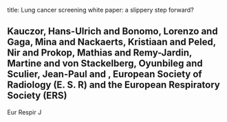 title: Lung cancer screening white paper: a slippery step forward?

## Kauczor, Hans-Ulrich and Bonomo, Lorenzo and Gaga, Mina and Nackaerts, Kristiaan and Peled, Nir and Prokop, Mathias and Remy-Jardin, Martine and von Stackelberg, Oyunbileg and Sculier, Jean-Paul and , European Society of Radiology (E. S. R) and the European Respiratory Society (ERS)
Eur Respir J

